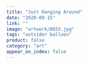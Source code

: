 ```yaml
---
title: "Just Hanging Around"
date: "2020-09-15"
link: ""
image: "artwork/0033.jpg"
tags: "outsider balloon"
product: false
category: "art"
appear_on_index: false
---
```

